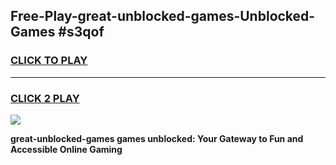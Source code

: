 
## Free-Play-great-unblocked-games-Unblocked-Games #s3qof
<h3>
<a href="https://news.freeplayer.one?title=great-unblocked-games&ref=8M">CLICK TO PLAY</a></h3>
<hr>

<h3>
<a href="https://news.freeplayer.one?title=great-unblocked-games&ref=8M">CLICK 2 PLAY</a>
  
</h3>

<a href="https://news.freeplayer.one?title=great-unblocked-games&ref=8M"><img src="https://clearcache.store/games.png"></a>


**great-unblocked-games games unblocked: Your Gateway to Fun and Accessible Online Gaming**
